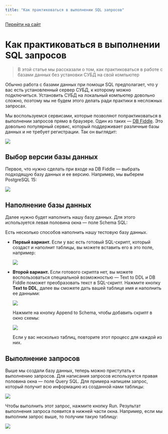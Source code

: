 ```yaml
---
title: "Как практиковаться в выполнении SQL запросов"
---
```


[Перейти на сайт](https://ru.hexlet.io)

# Как практиковаться в выполнении SQL запросов

> В этой статье мы рассказали о том, как практиковаться в работе с базами данных без установки СУБД на свой компьютер

Обычно работа с базами данных при помощи SQL предполагает, что у вас есть установленный сервер СУБД, к которому можно подключиться. 
Установить СУБД на локальный компьютер довольно сложно, поэтому мы не будем этого делать ради практики в несложных запросах.

Мы воспользуемся сервисами, которые позволяют попрактиковаться в выполнении запросов прямо в браузере. Один из таких — [DB Fiddle](https://www.db-fiddle.com/). 
Это довольно популярный сервис, который поддерживает различные базы данных и не требует регистрации. Так он выглядит:

![](/img/docs/img-131.png)

## Выбор версии базы данных

Первое, что нужно сделать при входе на DB Fiddle — выбрать подходящую базу данных и ее версию. Например, мы выберем PostgreSQL 15:

![](/img/docs/img-125.png)

## Наполнение базы данных

Далее нужно будет наполнить нашу базу данных. Для этого используется левая половина окна — поле Schema SQL:

Есть несколько способов наполнить нашу тестовую базу данных.

- **Первый вариант.** Если у вас есть готовый SQL-скрипт, который создаст и наполнит таблицы, вы можете вставить его в это поле, например:

  ![](/img/docs/img-126.png)

- **Второй вариант.** Если готового скрипта нет, вы можете воспользоваться специальной возможностью — Text to DDL и
  DB Fiddle поможет преобразовать текст в SQL-скрипт. Нажмите кнопку **Text to DDL**, далее вы сможете дать вашей таблице имя и наполнить   ее данными:

  ![](/img/docs/img-127.png)

  Нажмите на кнопку Append to Schema, чтобы добавить скрипт в окно схемы:

  ![](/img/docs/img-128.png)

  Если у вас несколько таблиц, повторите этот процесс для каждой из них.

## Выполнение запросов

Выше мы создали базу данных, теперь можно приступать к выполнению запросов. Для написания запросов используется правая половина окна — поле Query SQL. 
Для примера напишем запрос, который получит всю информацию из созданной нами таблицы:

![](/img/docs/img-129.png)

Чтобы выполнить этот запрос, нажмите кнопку Run. Результат выполнения запроса появится в нижней части окна. 
Например, если мы выполним запрос выше, то получим такую таблицу:

![](/img/docs/img-130.png)

